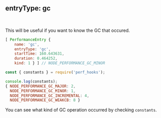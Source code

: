 ## entryType: gc

<br />

This will be useful if you want to know the GC that occured.

```js
[ PerformanceEntry {
    name: 'gc',
    entryType: 'gc',
    startTime: 160.643631,
    duration: 0.464252,
    kind: 1 } ] // NODE_PERFORMANCE_GC_MINOR

const { constants } = require('perf_hooks');

console.log(constants);
{ NODE_PERFORMANCE_GC_MAJOR: 2,
  NODE_PERFORMANCE_GC_MINOR: 1,
  NODE_PERFORMANCE_GC_INCREMENTAL: 4,
  NODE_PERFORMANCE_GC_WEAKCB: 8 }
```

You can see what kind of GC operation occurred by checking `constants`.
